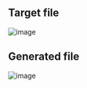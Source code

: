 ## Target file
![image](https://github.com/Pranay-Pandey/PlayCSS-solutions/assets/79053599/ce364df7-771b-4c4d-a57d-028400dcf744)

## Generated file
![image](https://github.com/Pranay-Pandey/PlayCSS-solutions/assets/79053599/c52f10d2-3e97-4c6a-9fc7-ba12a136a20e)
